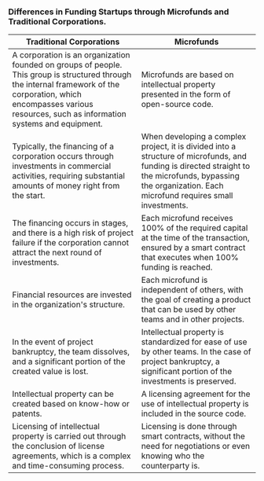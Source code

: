 ### Differences in Funding Startups through Microfunds and Traditional Corporations.

| Traditional Corporations | Microfunds |
|-------------------------|------------|
| A corporation is an organization founded on groups of people. This group is structured through the internal framework of the corporation, which encompasses various resources, such as information systems and equipment. | Microfunds are based on intellectual property presented in the form of open-source code. |
| Typically, the financing of a corporation occurs through investments in commercial activities, requiring substantial amounts of money right from the start. | When developing a complex project, it is divided into a structure of microfunds, and funding is directed straight to the microfunds, bypassing the organization. Each microfund requires small investments. |
| The financing occurs in stages, and there is a high risk of project failure if the corporation cannot attract the next round of investments. | Each microfund receives 100% of the required capital at the time of the transaction, ensured by a smart contract that executes when 100% funding is reached. |
| Financial resources are invested in the organization's structure. | Each microfund is independent of others, with the goal of creating a product that can be used by other teams and in other projects. |
| In the event of project bankruptcy, the team dissolves, and a significant portion of the created value is lost. | Intellectual property is standardized for ease of use by other teams. In the case of project bankruptcy, a significant portion of the investments is preserved. |
| Intellectual property can be created based on know-how or patents. | A licensing agreement for the use of intellectual property is included in the source code. |
| Licensing of intellectual property is carried out through the conclusion of license agreements, which is a complex and time-consuming process. | Licensing is done through smart contracts, without the need for negotiations or even knowing who the counterparty is. |
